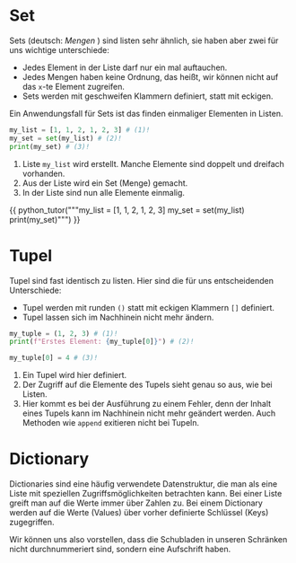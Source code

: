# Set

Sets (deutsch: _Mengen_ ) sind listen sehr ähnlich, sie haben aber zwei für uns wichtige unterschiede:

* Jedes Element in der Liste darf nur ein mal auftauchen.
* Jedes Mengen haben keine Ordnung, das heißt, wir können nicht auf das `x`-te Element zugreifen.
* Sets werden mit geschweifen Klammern definiert, statt mit eckigen.

Ein Anwendungsfall für Sets ist das finden einmaliger Elementen in Listen.

```python
my_list = [1, 1, 2, 1, 2, 3] # (1)!
my_set = set(my_list) # (2)!
print(my_set) # (3)!
```

1. Liste `my_list` wird erstellt. Manche Elemente sind doppelt und dreifach vorhanden.
2. Aus der Liste wird ein Set (Menge) gemacht.
3. In der Liste sind nun alle Elemente einmalig.

{{ python_tutor("""my_list = [1, 1, 2, 1, 2, 3]
my_set = set(my_list)
print(my_set)""") }}

# Tupel

Tupel sind fast identisch zu listen. Hier sind die für uns entscheidenden Unterschiede:

* Tupel werden mit runden `()` statt mit eckigen Klammern `[]` definiert.
* Tupel lassen sich im Nachhinein nicht mehr ändern.

```python
my_tuple = (1, 2, 3) # (1)!
print(f"Erstes Element: {my_tuple[0]}") # (2)!

my_tuple[0] = 4 # (3)! 
```

1. Ein Tupel wird hier definiert.
2. Der Zugriff auf die Elemente des Tupels sieht genau so aus, wie bei Listen.
3. Hier kommt es bei der Ausführung zu einem Fehler, denn der Inhalt eines Tupels kann im Nachhinein nicht mehr geändert werden. Auch Methoden wie `append` exitieren nicht bei Tupeln.

# Dictionary

Dictionaries sind eine häufig verwendete Datenstruktur, die man als eine Liste mit speziellen Zugriffsmöglichkeiten betrachten kann.
Bei einer Liste greift man auf die Werte immer über Zahlen zu. Bei einem Dictionary werden auf die Werte (Values) über 
vorher definierte Schlüssel (Keys) zugegriffen.

Wir können uns also vorstellen, dass die Schubladen in unseren Schränken nicht durchnummeriert sind, sondern eine Aufschrift haben.